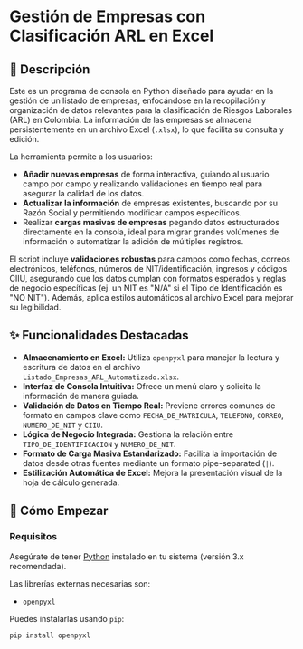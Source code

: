 # Gestión de Empresas con Clasificación ARL en Excel

## 📝 Descripción

Este es un programa de consola en Python diseñado para ayudar en la gestión de un listado de empresas, enfocándose en la recopilación y organización de datos relevantes para la clasificación de Riesgos Laborales (ARL) en Colombia. La información de las empresas se almacena persistentemente en un archivo Excel (`.xlsx`), lo que facilita su consulta y edición.

La herramienta permite a los usuarios:

* **Añadir nuevas empresas** de forma interactiva, guiando al usuario campo por campo y realizando validaciones en tiempo real para asegurar la calidad de los datos.
* **Actualizar la información** de empresas existentes, buscando por su Razón Social y permitiendo modificar campos específicos.
* Realizar **cargas masivas de empresas** pegando datos estructurados directamente en la consola, ideal para migrar grandes volúmenes de información o automatizar la adición de múltiples registros.

El script incluye **validaciones robustas** para campos como fechas, correos electrónicos, teléfonos, números de NIT/identificación, ingresos y códigos CIIU, asegurando que los datos cumplan con formatos esperados y reglas de negocio específicas (ej. un NIT es "N/A" si el Tipo de Identificación es "NO NIT"). Además, aplica estilos automáticos al archivo Excel para mejorar su legibilidad.

## ✨ Funcionalidades Destacadas

* **Almacenamiento en Excel:** Utiliza `openpyxl` para manejar la lectura y escritura de datos en el archivo `Listado_Empresas_ARL_Automatizado.xlsx`.
* **Interfaz de Consola Intuitiva:** Ofrece un menú claro y solicita la información de manera guiada.
* **Validación de Datos en Tiempo Real:** Previene errores comunes de formato en campos clave como `FECHA_DE_MATRICULA`, `TELEFONO`, `CORREO`, `NUMERO_DE_NIT` y `CIIU`.
* **Lógica de Negocio Integrada:** Gestiona la relación entre `TIPO_DE_IDENTIFICACION` y `NUMERO_DE_NIT`.
* **Formato de Carga Masiva Estandarizado:** Facilita la importación de datos desde otras fuentes mediante un formato pipe-separated (`|`).
* **Estilización Automática de Excel:** Mejora la presentación visual de la hoja de cálculo generada.

## 🚀 Cómo Empezar

### Requisitos

Asegúrate de tener [Python](https://www.python.org/downloads/) instalado en tu sistema (versión 3.x recomendada).

Las librerías externas necesarias son:
* `openpyxl`

Puedes instalarlas usando `pip`:

```bash
pip install openpyxl
